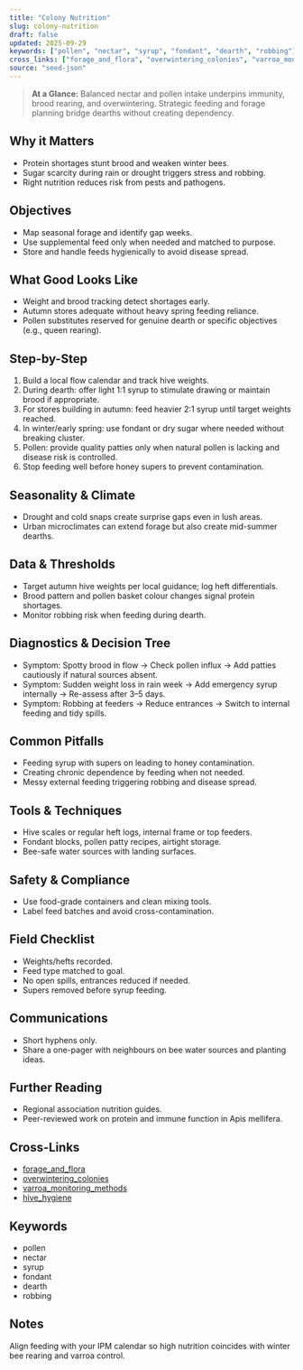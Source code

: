 ```yaml
---
title: "Colony Nutrition"
slug: colony-nutrition
draft: false
updated: 2025-09-29
keywords: ["pollen", "nectar", "syrup", "fondant", "dearth", "robbing"]
cross_links: ["forage_and_flora", "overwintering_colonies", "varroa_monitoring_methods", "hive_hygiene"]
source: "seed-json"
---
```


> **At a Glance:** Balanced nectar and pollen intake underpins immunity, brood rearing, and overwintering. Strategic feeding and forage planning bridge dearths without creating dependency.

## Why it Matters
- Protein shortages stunt brood and weaken winter bees.
- Sugar scarcity during rain or drought triggers stress and robbing.
- Right nutrition reduces risk from pests and pathogens.

## Objectives
- Map seasonal forage and identify gap weeks.
- Use supplemental feed only when needed and matched to purpose.
- Store and handle feeds hygienically to avoid disease spread.

## What Good Looks Like
- Weight and brood tracking detect shortages early.
- Autumn stores adequate without heavy spring feeding reliance.
- Pollen substitutes reserved for genuine dearth or specific objectives (e.g., queen rearing).

## Step-by-Step
1) Build a local flow calendar and track hive weights.
2) During dearth: offer light 1:1 syrup to stimulate drawing or maintain brood if appropriate.
3) For stores building in autumn: feed heavier 2:1 syrup until target weights reached.
4) In winter/early spring: use fondant or dry sugar where needed without breaking cluster.
5) Pollen: provide quality patties only when natural pollen is lacking and disease risk is controlled.
6) Stop feeding well before honey supers to prevent contamination.

## Seasonality & Climate
- Drought and cold snaps create surprise gaps even in lush areas.
- Urban microclimates can extend forage but also create mid-summer dearths.

## Data & Thresholds
- Target autumn hive weights per local guidance; log heft differentials.
- Brood pattern and pollen basket colour changes signal protein shortages.
- Monitor robbing risk when feeding during dearth.

## Diagnostics & Decision Tree
- Symptom: Spotty brood in flow -> Check pollen influx -> Add patties cautiously if natural sources absent.
- Symptom: Sudden weight loss in rain week -> Add emergency syrup internally -> Re-assess after 3–5 days.
- Symptom: Robbing at feeders -> Reduce entrances -> Switch to internal feeding and tidy spills.

## Common Pitfalls
- Feeding syrup with supers on leading to honey contamination.
- Creating chronic dependence by feeding when not needed.
- Messy external feeding triggering robbing and disease spread.

## Tools & Techniques
- Hive scales or regular heft logs, internal frame or top feeders.
- Fondant blocks, pollen patty recipes, airtight storage.
- Bee-safe water sources with landing surfaces.

## Safety & Compliance
- Use food-grade containers and clean mixing tools.
- Label feed batches and avoid cross-contamination.

## Field Checklist
- Weights/hefts recorded.
- Feed type matched to goal.
- No open spills, entrances reduced if needed.
- Supers removed before syrup feeding.

## Communications
- Short hyphens only.
- Share a one-pager with neighbours on bee water sources and planting ideas.

## Further Reading
- Regional association nutrition guides.
- Peer-reviewed work on protein and immune function in Apis mellifera.

## Cross-Links
- [forage_and_flora](/topics/forage-and-flora/)
- [overwintering_colonies](/topics/overwintering-colonies/)
- [varroa_monitoring_methods](/topics/varroa-monitoring-methods/)
- [hive_hygiene](/topics/hive-hygiene/)

## Keywords
- pollen
- nectar
- syrup
- fondant
- dearth
- robbing

## Notes
Align feeding with your IPM calendar so high nutrition coincides with winter bee rearing and varroa control.

